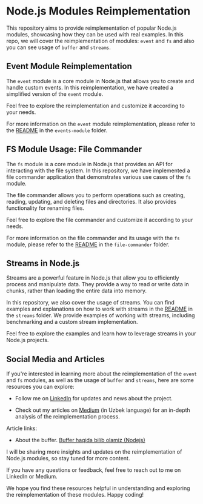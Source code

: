 # Node.js Modules Reimplementation

This repository aims to provide reimplementation of popular Node.js modules, showcasing how they can be used with real examples. In this repo, we will cover the reimplementation of modules: `event` and `fs` and also you can see usage of `buffer` and `streams`.

## Event Module Reimplementation

The `event` module is a core module in Node.js that allows you to create and handle custom events. In this reimplementation, we have created a simplified version of the `event` module.

Feel free to explore the reimplementation and customize it according to your needs.

For more information on the `event` module reimplementation, please refer to the [README](./events-module/README.md) in the `events-module` folder.

## FS Module Usage: File Commander

The `fs` module is a core module in Node.js that provides an API for interacting with the file system. In this repository, we have implemented a file commander application that demonstrates various use cases of the `fs` module.

The file commander allows you to perform operations such as creating, reading, updating, and deleting files and directories. It also provides functionality for renaming files.

Feel free to explore the file commander and customize it according to your needs.

For more information on the file commander and its usage with the `fs` module, please refer to the [README](./file-commander/README.md) in the `file-commander` folder.

## Streams in Node.js

Streams are a powerful feature in Node.js that allow you to efficiently process and manipulate data. They provide a way to read or write data in chunks, rather than loading the entire data into memory.

In this repository, we also cover the usage of streams. You can find examples and explanations on how to work with streams in the [README](./streams/README.md) in the `streams` folder. We provide examples of working with streams, including benchmarking and a custom stream implementation.

Feel free to explore the examples and learn how to leverage streams in your Node.js projects.

## Social Media and Articles

If you're interested in learning more about the reimplementation of the `event` and `fs` modules, as well as the usage of `buffer` and `streams`, here are some resources you can explore:

- Follow me on [LinkedIn](https://www.linkedin.com/in/ulugbekhabibov) for updates and news about the project.

- Check out my articles on [Medium](https://medium.com/@habibovulugbek) (in Uzbek language) for an in-depth analysis of the reimplementation process.

Article links:

- About the buffer. [Buffer haqida bilib olamiz (Nodejs)](https://medium.com/@habibovulugbek/buffer-haqida-bilib-olamiz-nodejs-9e8193c387da)

I will be sharing more insights and updates on the reimplementation of Node.js modules, so stay tuned for more content.

If you have any questions or feedback, feel free to reach out to me on LinkedIn or Medium.

We hope you find these resources helpful in understanding and exploring the reimplementation of these modules. Happy coding!
